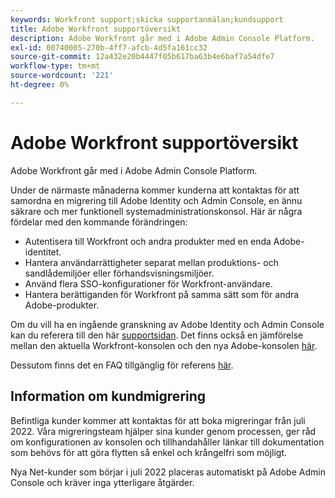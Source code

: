 ```yaml
---
keywords: Workfront support;skicka supportanmälan;kundsupport
title: Adobe Workfront supportöversikt
description: Adobe Workfront går med i Adobe Admin Console Platform.
exl-id: 00740005-270b-4ff7-afcb-4d5fa161cc32
source-git-commit: 12a432e20b4447f05b617ba63b4e6baf7a54dfe7
workflow-type: tm+mt
source-wordcount: '221'
ht-degree: 0%

---
```


# Adobe Workfront supportöversikt

Adobe Workfront går med i Adobe Admin Console Platform.

Under de närmaste månaderna kommer kunderna att kontaktas för att samordna en migrering till Adobe Identity och Admin Console, en ännu säkrare och mer funktionell systemadministrationskonsol. Här är några fördelar med den kommande förändringen:

* Autentisera till Workfront och andra produkter med en enda Adobe-identitet.
* Hantera användarrättigheter separat mellan produktions- och sandlådemiljöer eller förhandsvisningsmiljöer.
* Använd flera SSO-konfigurationer för Workfront-användare.
* Hantera berättiganden för Workfront på samma sätt som för andra Adobe-produkter.

Om du vill ha en ingående granskning av Adobe Identity och Admin Console kan du referera till den här [supportsidan](https://helpx.adobe.com/se/enterprise/admin-guide.html). Det finns också en jämförelse mellan den aktuella Workfront-konsolen och den nya Adobe-konsolen [här](https://one.workfront.com/s/document-item?bundleId=the-new-workfront-experience&amp;topicId=Content%2FAdministration_and_Setup%2FGet_started-WF_administration%2Factions-in-admin-console.htm&amp;_LANG=enus).

<!--
New URL for July 27:
https://experienceleague.adobe.com/docs/workfront/using/administration-and-setup/get-started-administration/actions-in-admin-console.html?lang=sv-SE
-->

Dessutom finns det en FAQ tillgänglig för referens [här](faq.md).

## Information om kundmigrering

Befintliga kunder kommer att kontaktas för att boka migreringar från juli 2022.  Våra migreringsteam hjälper sina kunder genom processen, ger råd om konfigurationen av konsolen och tillhandahåller länkar till dokumentation som behövs för att göra flytten så enkel och krångelfri som möjligt.

Nya Net-kunder som börjar i juli 2022 placeras automatiskt på Adobe Admin Console och kräver inga ytterligare åtgärder.